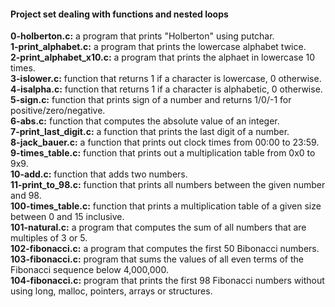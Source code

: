 #### Project set dealing with functions and nested loops
**0-holberton.c:** a program that prints "Holberton" using putchar.  
**1-print_alphabet.c:** a program that prints the lowercase alphabet twice.  
**2-print_alphabet_x10.c:** a program that prints the alphaet in lowercase 10 times.  
**3-islower.c:** function that returns 1 if a character is lowercase, 0 otherwise.  
**4-isalpha.c:** function that returns 1 if a character is alphabetic, 0 otherwise.  
**5-sign.c:** function that prints sign of a number and returns 1/0/-1 for positive/zero/negative.  
**6-abs.c:** function that computes the absolute value of an integer.  
**7-print_last_digit.c:** a function that prints the last digit of a number.  
**8-jack_bauer.c:** a function that prints out clock times from 00:00 to 23:59.  
**9-times_table.c:** function that prints out a multiplication table from 0x0 to 9x9.  
**10-add.c:** function that adds two numbers.  
**11-print_to_98.c:** function that prints all numbers between the given number and 98.  
**100-times_table.c:** function that prints a multiplication table of a given size between 0 and 15 inclusive.  
**101-natural.c:** a program that computes the sum of all numbers that are multiples of 3 or 5.  
**102-fibonacci.c:** a program that computes the first 50 Bibonacci numbers.  
**103-fibonacci.c:** program that sums the values of all even terms of the Fibonacci sequence below 4,000,000.  
**104-fibonacci.c:** program that prints the first 98 Fibonacci numbers without using long, malloc, pointers, arrays or structures.  
